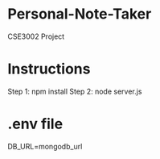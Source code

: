 # Personal-Note-Taker
CSE3002 Project

# Instructions
Step 1: npm install
Step 2: node server.js

# .env file
DB_URL=mongodb_url